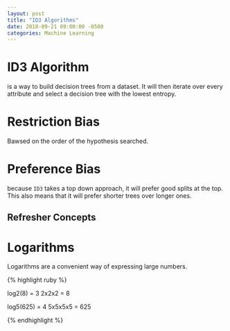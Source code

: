 ```yaml
---
layout: post
title: "ID3 Algorithms"
date: 2018-09-21 09:00:00 -0500
categories: Machine Learning
---
```


# ID3 Algorithm
is a way to build decision trees from a dataset.
It will then iterate over every attribute and select a decision tree with the lowest entropy.

# Restriction Bias
Bawsed on the order of the hypothesis searched.

# Preference Bias
because `ID3` takes a top down approach, it will prefer good splits at the top. 
This also means that it will prefer shorter trees over longer ones.


## Refresher Concepts

# Logarithms
Logarithms are a convenient way of expressing large numbers.
 

{% highlight ruby %}

log2(8) = 3
2x2x2 = 8

log5(625) = 4
5x5x5x5 = 625

{% endhighlight %}

